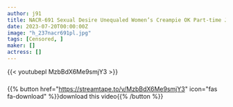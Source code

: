 ```yaml
---
author: j91
title: NACR-691 Sexual Desire Unequaled Women’s Creampie OK Part-time Job Natsukuri Rio
date: 2023-07-20T00:00:00Z
image: "h_237nacr691pl.jpg"
tags: [Censored, ]
maker: []
actress: []
---
```



{{< youtubepl MzbBdX6Me9smjY3 >}}
###

{{% button href="https://streamtape.to/v/MzbBdX6Me9smjY3" icon="fas fa-download" %}}download this video{{% /button %}}
